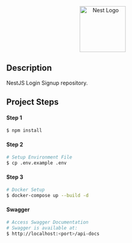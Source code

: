 <p align="center">
  <a href="http://nestjs.com/" target="blank"><img src="https://nestjs.com/img/logo-small.svg" width="120" alt="Nest Logo" /></a>
</p>

[circleci-image]: https://img.shields.io/circleci/build/github/nestjs/nest/master?token=abc123def456
[circleci-url]: https://circleci.com/gh/nestjs/nest


## Description

NestJS Login Signup repository.

## Project Steps
#### Step 1

```bash
$ npm install
```

#### Step 2

```bash
# Setup Environment File
$ cp .env.example .env
```

#### Step 3

```bash
# Docker Setup
$ docker-compose up --build -d
```

#### Swagger
```bash
# Access Swagger Documentation
# Swagger is available at: 
$ http://localhost:<port>/api-docs

```